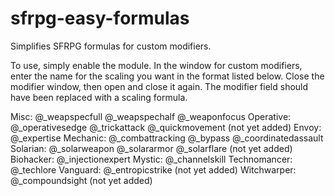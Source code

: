 # sfrpg-easy-formulas
Simplifies SFRPG formulas for custom modifiers.

To use, simply enable the module. In the window for custom modifiers, enter the name for the scaling you want in the format listed below. Close the modifier window, then open and close it again. The modifier field should have been replaced with a scaling formula.

Misc:
  @_weapspecfull
  @_weapspechalf
  @_weaponfocus
Operative: 
  @_operativesedge
  @_trickattack
  @_quickmovement (not yet added)
Envoy:
  @_expertise
Mechanic:
  @_combattracking
  @_bypass
  @_coordinatedassault
Solarian: 
  @_solarweapon
  @_solararmor
  @_solarflare (not yet added)
Biohacker:
  @_injectionexpert
Mystic:
  @_channelskill
Technomancer:
  @_techlore
Vanguard:
  @_entropicstrike (not yet added)
Witchwarper:
  @_compoundsight (not yet added)
